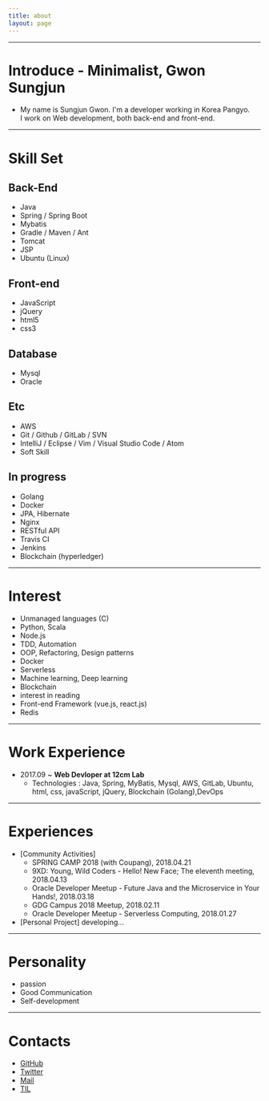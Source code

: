 ```yaml
---
title: about
layout: page
---
```



---

Introduce - Minimalist, Gwon Sungjun
==========

- My name is Sungjun Gwon. I'm a developer working in Korea Pangyo. <br />I work on Web development, both back-end and front-end.

_ _ _

Skill Set
==========

## Back-End
- Java  
- Spring / Spring Boot
- Mybatis
- Gradle / Maven / Ant
- Tomcat
- JSP
- Ubuntu (Linux)

## Front-end
- JavaScript
- jQuery
- html5
- css3

## Database
- Mysql
- Oracle

## Etc
- AWS
- Git / Github / GitLab / SVN
- IntelliJ / Eclipse / Vim / Visual Studio Code / Atom
- Soft Skill

## In progress
- Golang
- Docker
- JPA, Hibernate
- Nginx
- RESTful API
- Travis CI
- Jenkins
- Blockchain (hyperledger)

_ _ _

Interest
==========
- Unmanaged languages (C)
- Python, Scala
- Node.js
- TDD, Automation
- OOP, Refactoring, Design patterns
- Docker
- Serverless
- Machine learning, Deep learning
- Blockchain
- interest in reading
- Front-end Framework (vue.js, react.js)
- Redis

_ _ _

Work Experience
==========     
- 2017.09 ~ **Web Devloper at 12cm Lab**
  - Technologies : Java, Spring, MyBatis, Mysql, AWS, GitLab, Ubuntu, html, css, javaScript, jQuery, Blockchain (Golang),DevOps

_ _ _

Experiences
=========
- [Community Activities]
  - SPRING CAMP 2018 (with Coupang), 2018.04.21
  - 9XD: Young, Wild Coders - Hello! New Face; The eleventh meeting, 2018.04.13
  - Oracle Developer Meetup - Future Java and the Microservice in Your Hands!, 2018.03.18
  - GDG Campus 2018 Meetup, 2018.02.11
  - Oracle Developer Meetup - Serverless Computing, 2018.01.27
- [Personal Project] developing...  

_ _ _

Personality
=========
- passion
- Good Communication
- Self-development

_ _ _

Contacts
=========
- [GitHub](https://github.com/gwonsungjun)
- [Twitter](https://twitter.com/kwen5600)
- [Mail](mailto:sungjunpizz@gmail)
- [TIL](https://github.com/gwonsungjun/TIL)
